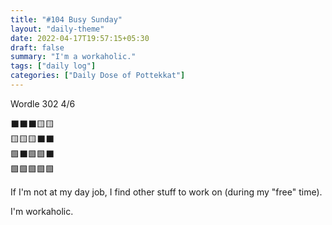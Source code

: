 ```yaml
---
title: "#104 Busy Sunday"
layout: "daily-theme"
date: 2022-04-17T19:57:15+05:30
draft: false
summary: "I'm a workaholic."
tags: ["daily log"]
categories: ["Daily Dose of Pottekkat"]
---
```


Wordle 302 4/6

⬛⬛⬛🟨🟨\
🟨🟨🟨⬛⬛\
🟩⬛🟩🟩⬛\
🟩🟩🟩🟩🟩

If I'm not at my day job, I find other stuff to work on (during my "free" time).

I'm workaholic.
